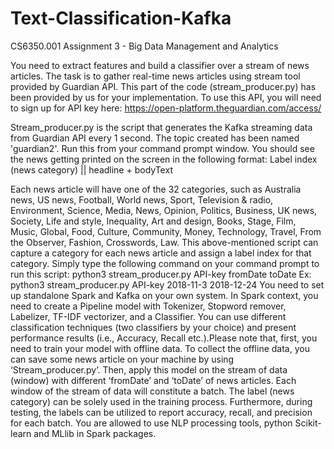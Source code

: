 # Text-Classification-Kafka
CS6350.001 Assignment 3 - Big Data Management and Analytics 

You need to extract features and build a classifier over a stream of news
articles. The task is to gather real-time news articles using stream tool
provided by Guardian API. This part of the code (stream_producer.py) has been
provided by us for your implementation. To use this API, you will need to sign
up for API key here: 
https://open-platform.theguardian.com/access/

Stream_producer.py is the script that generates the Kafka streaming data from
Guardian API every 1 second. The topic created has been named 'guardian2'. Run
this from your command prompt window. You should see the news getting printed
on the screen in the following format: 
Label index (news category) || headline + bodyText 

Each news article will have one of the 32 categories, such as
Australia news, US news, Football, World news, Sport, Television & radio,
Environment, Science, Media, News, Opinion, Politics, Business, UK news,
Society, Life and style, Inequality, Art and design, Books, Stage, Film,
Music, Global, Food, Culture, Community, Money, Technology, Travel, From the
Observer, Fashion, Crosswords, Law. This above-mentioned script can capture a
category for each news article and assign a label index for that category.
Simply type the following command on your command prompt to run this script:
python3 stream_producer.py API-key fromDate toDate Ex: python3
stream_producer.py API-key 2018-11-3 2018-12-24 You need to set up standalone
Spark and Kafka on your own system. In Spark context, you need to create a
Pipeline model with Tokenizer, Stopword remover, Labelizer, TF-IDF vectorizer,
and a Classifier. You can use different classification techniques (two
classifiers by your choice) and present performance results (i.e., Accuracy,
Recall etc.).Please note that, first, you need to train your model with
offline data. To collect the offline data, you can save some news article on
your machine by using ‘Stream_producer.py’. Then, apply this model on the
stream of data (window) with different ‘fromDate’ and ‘toDate’ of news
articles. Each window of the stream of data will constitute a batch. The label
(news category) can be ​solely used in the training process. Furthermore,
during testing, the labels can be utilized to report accuracy, recall, and
precision for each batch. You are allowed to use NLP processing tools, python
Scikit-learn and MLlib in Spark packages.
